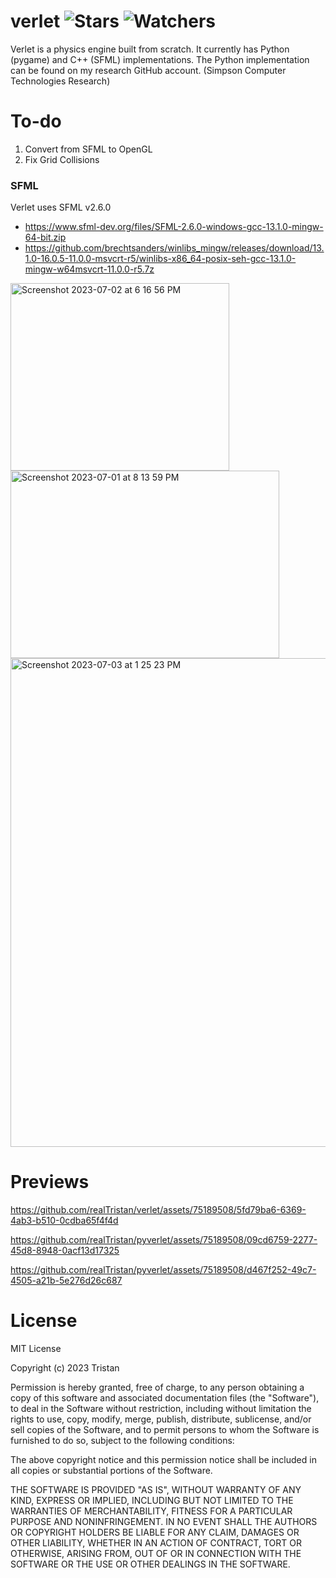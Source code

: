 # verlet ![Stars](https://img.shields.io/github/stars/realTristan/verlet?color=brightgreen) ![Watchers](https://img.shields.io/github/watchers/realTristan/verlet?label=Watchers)

Verlet is a physics engine built from scratch. It currently has Python (pygame) and C++ (SFML) implementations. The Python implementation can be found on my research GitHub account. (Simpson Computer Technologies Research)

# To-do
1. Convert from SFML to OpenGL
2. Fix Grid Collisions

### SFML
Verlet uses SFML v2.6.0
- https://www.sfml-dev.org/files/SFML-2.6.0-windows-gcc-13.1.0-mingw-64-bit.zip
- https://github.com/brechtsanders/winlibs_mingw/releases/download/13.1.0-16.0.5-11.0.0-msvcrt-r5/winlibs-x86_64-posix-seh-gcc-13.1.0-mingw-w64msvcrt-11.0.0-r5.7z

<img width="350" height="300" alt="Screenshot 2023-07-02 at 6 16 56 PM" src="https://github.com/realTristan/pyverlet/assets/75189508/1b873a68-162c-46ef-967f-6f6d1c39c3c1">
<img width="430" height="300" alt="Screenshot 2023-07-01 at 8 13 59 PM" src="https://github.com/realTristan/pyverlet/assets/75189508/692cd07b-5900-4296-ba5d-9f71fff5aeec">
<img width="782" alt="Screenshot 2023-07-03 at 1 25 23 PM" src="https://github.com/realTristan/pyverlet/assets/75189508/ff8fefe5-b300-4802-8538-9e714525e38c">

# Previews


https://github.com/realTristan/verlet/assets/75189508/5fd79ba6-6369-4ab3-b510-0cdba65f4f4d


https://github.com/realTristan/pyverlet/assets/75189508/09cd6759-2277-45d8-8948-0acf13d17325


https://github.com/realTristan/pyverlet/assets/75189508/d467f252-49c7-4505-a21b-5e276d26c687


# License
MIT License

Copyright (c) 2023 Tristan

Permission is hereby granted, free of charge, to any person obtaining a copy
of this software and associated documentation files (the "Software"), to deal
in the Software without restriction, including without limitation the rights
to use, copy, modify, merge, publish, distribute, sublicense, and/or sell
copies of the Software, and to permit persons to whom the Software is
furnished to do so, subject to the following conditions:

The above copyright notice and this permission notice shall be included in all
copies or substantial portions of the Software.

THE SOFTWARE IS PROVIDED "AS IS", WITHOUT WARRANTY OF ANY KIND, EXPRESS OR
IMPLIED, INCLUDING BUT NOT LIMITED TO THE WARRANTIES OF MERCHANTABILITY,
FITNESS FOR A PARTICULAR PURPOSE AND NONINFRINGEMENT. IN NO EVENT SHALL THE
AUTHORS OR COPYRIGHT HOLDERS BE LIABLE FOR ANY CLAIM, DAMAGES OR OTHER
LIABILITY, WHETHER IN AN ACTION OF CONTRACT, TORT OR OTHERWISE, ARISING FROM,
OUT OF OR IN CONNECTION WITH THE SOFTWARE OR THE USE OR OTHER DEALINGS IN THE
SOFTWARE.
